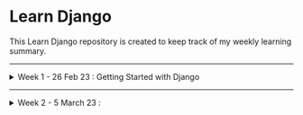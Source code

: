 # Learn Django 

This Learn Django repository is created to keep track of my weekly learning summary.

---

<details>
  <summary> Week 1 - 26 Feb 23 : Getting Started with Django </summary>

- python --version = Check for python version 
- pip list = [pip is the standard package manager for python. It allows you to install and manage additional packages that are not part of the Python standard library](https://realpython.com/lessons/what-is-pip-overview/)
- [python -m venv venv](https://docs.python.org/3/tutorial/venv.html#:~:text=The%20module%20used%20to%20create,or%20whichever%20version%20you%20want.)
    - Python applications will often use packages and modules that don't come as part of the standard library. Applications will sometimes need a specific version of a library, because the application may require that a particular bug has been fixed or the application may be written using an obsolete version of the library's interface. 
    - This means it may not be possible for one python installation to meet the requirements of every application. If application A needs version 1.0 of a particular module, but applications B needs version 2.0, then the requirements are in conflict and installing either version 1.0 and version 2.0 will leave one application unable to run. The solution for this problem is to create a virtual environment, self-contained directory tree that contains a Python installation for a particular version of Python, plus a number of additional packages. 
    - Different applications can then use different virtual environments. To resolve the earlier example of conflicting requirements, application A can have its own virtual environment with version 1.0 installed while application B has another virtual environment with version 2.0. If application B requires a library to be upgraded to version 3.0, this will not affect application A's environment. 
    - The module used to create and manage virtual environments is called venv. venv will usually install the most recent version of python that you have available. If you have multiple versions of Python on your system, you can select a specific Python version by running python3 or whichever version you want. 

- venv_firstapp\Scripts\activate : You might come across with the following issues. 
    - Issue 1 : cannot be loaded because running scripts is disabled on this system.
    - For this run : `Set-ExecutionPolicy -ExecutionPolicy RemoteSigned -Scope LocalMachine` in powershell as admin
        - [This above script will allow local scripts to execute on the VM, irrespective of whether they are signed or not.](https://stackoverflow.com/questions/54776324/powershell-bug-execution-of-scripts-is-disabled-on-this-system) 
    - Issue 2: 'Set-ExecutionPolicy' is not recognized as an internal or external command,
        - [Set-ExecutionPolicy](https://stackoverflow.com/questions/58536140/set-executionpolicy-is-not-recognized-as-an-internal-or-external-command-oper) is a PowerShell Cmdlet. You should run it in a PowerShell(Admin) session, not in cmd. 

- pip install django 
- django-admin startproject djapp = [This will create a djapp directory in your current directory](https://docs.djangoproject.com/en/4.1/intro/tutorial01/).
- 
</details>

---

<details>
  <summary> Week 2 - 5 March 23 :  </summary>

- how to ignore venv with subdirectories in git, https://stackoverflow.com/questions/42306410/gitignore-syntax-how-to-exclude-virtualenv-sub-directories#:~:text=gitignore%20folder%20just%20add%20the,a%20slash%20at%20the%20end.&text=This%20will%20ignore%20all%20sub%20directories%20in%20the%20venv%20folder.

- call manage.py `python manage.py specifyTask`
    - python manage.py startapp AppFeatures1
- asynchronous gateway asgi,wsgi.py - used for production purposes 
- settings.py
- urls.py
- Design pattern - MVT pattern , [MVT Django](https://cupofcode.blog/wp-content/uploads/2021/04/cupofcode_blog_django_MVT_diagram.png)
    - Model - DB
        - for each model, you need to migrate. Add add
    - View - business logic
    - Template - HTML
- Djando fieldstypes.html
- Write a Student class in models.py, add the djapp in burls.
    - python manage.py makemigrations 
    - python manage.py runserver 
        - `http://127.0.0.1:8000/admin/login/?next=/admin/` or localhost:8000

</details>